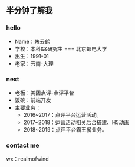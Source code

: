 ## 半分钟了解我
### hello  
- Name：朱云鹤
- 学校：本科&&研究生 === 北京邮电大学  
- 出生：1991-01  
- 老家：云南-大理

### next  
- 老板：美团点评-点评平台
- 饭碗：前端开发
- 主要业务：
  - 2016~2017：点评平台运营活动。
  - 2017~2018：运营活动相关后台搭建、H5动画
  - 2018~2019：点评平台霸王餐业务。 
### contact me  
wx：realmofwind